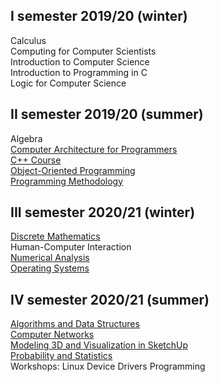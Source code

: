 ## I semester 2019/20 (winter)
Calculus  
Computing for Computer Scientists  
Introduction to Computer Science  
Introduction to Programming in C  
Logic for Computer Science  

## II semester 2019/20 (summer)
Algebra  
[Computer Architecture for Programmers](ASK/)  
[C++ Course](CPP/)  
[Object-Oriented Programming](PO/)  
[Programming Methodology](MP/)  

## III semester 2020/21 (winter)
[Discrete Mathematics](MDM/)  
Human-Computer Interaction  
[Numerical Analysis](ANL/)  
[Operating Systems](SO/)  

## IV semester 2020/21 (summer)
[Algorithms and Data Structures](AISD/)  
[Computer Networks](SK/)  
[Modeling 3D and Visualization in SketchUp](Sketchup/)  
[Probability and Statistics](RPIS/)  
Workshops: Linux Device Drivers Programming

